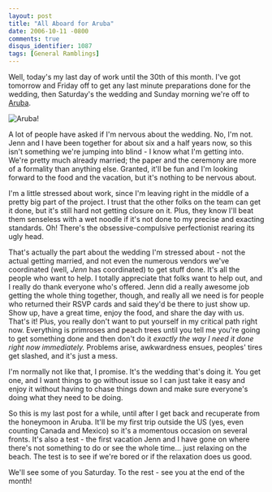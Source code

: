 ```yaml
---
layout: post
title: "All Aboard for Aruba"
date: 2006-10-11 -0800
comments: true
disqus_identifier: 1087
tags: [General Ramblings]
---
```

Well, today's my last day of work until the 30th of this month. I've got
tomorrow and Friday off to get any last minute preparations done for the
wedding, then Saturday's the wedding and Sunday morning we're off to
[Aruba](http://www.diviaruba.com/).
 
![Aruba!](https://hyqi8g.dm2301.livefilestore.com/y2p_c231kACtfGVJgSlQPI3riCXSXfqBs_88tIjchkhNc9rty2jVlsZWjMuISYCasRVOWkIXo9lWWG2Mqkb-GhS7HvlnUNb9xbt0a_ap95Ml2w/20061011diviaruba.jpg?psid=1)
 
 A lot of people have asked if I'm nervous about the wedding. No, I'm
not. Jenn and I have been together for about six and a half years now,
so this isn't something we're jumping into blind - I know what I'm
getting into. We're pretty much already married; the paper and the
ceremony are more of a formality than anything else. Granted, it'll be
fun and I'm looking forward to the food and the vacation, but it's
nothing to be nervous about.
 
 I'm a little stressed about work, since I'm leaving right in the middle
of a pretty big part of the project. I trust that the other folks on the
team can get it done, but it's still hard not getting closure on it.
Plus, they know I'll beat them senseless with a wet noodle if it's not
done to my precise and exacting standards. Oh! There's the
obsessive-compulsive perfectionist rearing its ugly head.
 
 That's actually the part about the wedding I'm stressed about - not the
actual getting married, and not even the numerous vendors we've
coordinated (well, *Jenn* has coordinated) to get stuff done. It's all
the people who want to help. I totally appreciate that folks want to
help out, and I really do thank everyone who's offered. Jenn did a
really awesome job getting the whole thing together, though, and really
all we need is for people who returned their RSVP cards and said they'd
be there to just show up. Show up, have a great time, enjoy the food,
and share the day with us. That's it! Plus, you really don't want to put
yourself in my critical path right now. Everything is primroses and
peach trees until you tell me you're going to get something done and
then don't do it *exactly the way I need it done right now immediately.*
Problems arise, awkwardness ensues, peoples' tires get slashed, and it's
just a mess.
 
 I'm normally not like that, I promise. It's the wedding that's doing
it. You get one, and I want things to go without issue so I can just
take it easy and enjoy it without having to chase things down and make
sure everyone's doing what they need to be doing.
 
 So this is my last post for a while, until after I get back and
recuperate from the honeymoon in Aruba. It'll be my first trip outside
the US (yes, even counting Canada and Mexico) so it's a momentous
occasion on several fronts. It's also a test - the first vacation Jenn
and I have gone on where there's not something to do or see the whole
time... just relaxing on the beach. The test is to see if we're bored or
if the relaxation does us good.
 
 We'll see some of you Saturday. To the rest - see you at the end of the
month!
